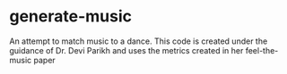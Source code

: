 # generate-music
An attempt to match music to a dance. This code is created under the guidance of Dr. Devi Parikh and uses the metrics created in her feel-the-music paper
